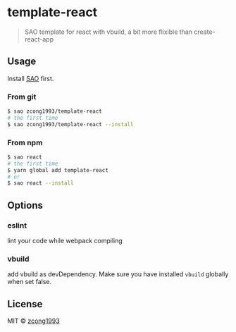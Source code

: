 # template-react

> SAO template for react with vbuild, a bit more flixible than create-react-app

## Usage

Install [SAO](https://github.com/egoist/sao) first.

### From git

```bash
$ sao zcong1993/template-react
# the first time
$ sao zcong1993/template-react --install
```

### From npm

```bash
$ sao react
# the first time
$ yarn global add template-react
# or 
$ sao react --install
```

## Options

### eslint
lint your code while webpack compiling

### vbuild
add vbuild as devDependency. Make sure you have installed `vbuild` globally when set false.

## License

MIT &copy; [zcong1993](github.com/zcong1993)
